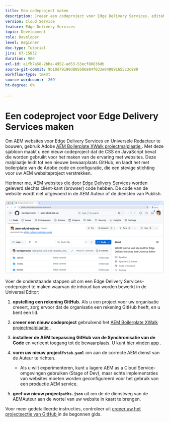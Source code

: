 ```yaml
---
title: Een codeproject maken
description: Creeer een codeproject voor Edge Delivery Services, editable gebruikend de Universele Redacteur.
version: Cloud Service
feature: Edge Delivery Services
topic: Development
role: Developer
level: Beginner
doc-type: Tutorial
jira: KT-15832
duration: 900
exl-id: e1fb7a58-2bba-4952-ad53-53ecf80836db
source-git-commit: 9b10d79190d805b86884f033e040891655c3c890
workflow-type: tm+mt
source-wordcount: '269'
ht-degree: 0%

---
```


# Een codeproject voor Edge Delivery Services maken

Om AEM websites voor Edge Delivery Services en Universele Redacteur te bouwen, gebruik Adobe [ AEM Boilerplate XWalk projectmalplaatje ](https://github.com/adobe-rnd/aem-boilerplate-xwalk). Met deze sjabloon maakt u een nieuw codeproject dat de CSS en JavaScript bevat die worden gebruikt voor het maken van de ervaring met websites. Deze malplaatje leidt tot een nieuwe bewaarplaats GitHub, en laadt het met boilerplate van de Adobe code en configuratie, die een stevige stichting voor uw AEM websiteproject verstrekken.

Herinner me, [ AEM websites die door Edge Delivery Services ](https://experienceleague.adobe.com/en/docs/experience-manager-learn/sites/edge-delivery-services/overview) worden geleverd slechts cliënt-kant (browser) code hebben. De code van de website wordt niet uitgevoerd in de AEM Auteur of de diensten van Publish.

![ Nieuw project van Edge Delivery Services ](./assets/1-new-project/new-project.png)

Voer de onderstaande stappen uit om een Edge Delivery Services-codeproject te maken waarvan de inhoud kan worden bewerkt in de Universal Editor:

1. **opstelling een rekening GitHub.** Als u een project voor uw organisatie creeert, zorg ervoor dat de organisatie een rekening GitHub heeft, en u bent een lid.
2. **creeer een nieuw codeproject** gebruikend het [ AEM Boilerplate XWalk projectmalplaatje ](https://github.com/adobe-rnd/aem-boilerplate-xwalk).
3. **installeer de AEM toepassing GitHub van de Synchronisatie van de Code** en verleent toegang tot de bewaarplaats. U kunt [ hier vinden app ](https://github.com/apps/aem-code-sync).
4. **vorm uw nieuw project`fstab.yaml`** om aan de correcte AEM dienst van de Auteur te richten.

   * Als u wilt experimenteren, kunt u lagere AEM as a Cloud Service-omgevingen gebruiken (Stage of Dev), maar echte implementaties van websites moeten worden geconfigureerd voor het gebruik van een productie AEM service.

5. **geef uw nieuw project`paths.json`** uit om de de dienstweg van de AEMAuteur aan de wortel van uw website in kaart te brengen.

Voor meer gedetailleerde instructies, controleer uit [ creeer uw het projectsectie van GitHub ](https://experienceleague.adobe.com/en/docs/experience-manager-cloud-service/content/edge-delivery/wysiwyg-authoring/edge-dev-getting-started#create-github-project) in de begonnen gids.
